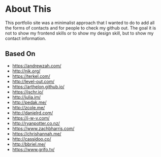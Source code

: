 # About This
 
This portfolio site was a minimalist approach that I wanted to do to add all the forms of contacts and for people to check my github out.
The goal it is not to show my frontend skills or to show my design skill, but to show my contact information.

## Based On

+ https://andrewzah.com/
+ http://nik.org/
+ https://terkel.com/ 
+ http://level-out.com/
+ https://arthelon.github.io/
+ https://jschr.io/
+ http://julia.im/
+ http://pedak.me/
+ http://zcole.me/
+ http://danielrd.com/
+ https://j-w-v.com/
+ http://ryanpotter.co.nz/
+ https://www.zachbharris.com/
+ https://chrishannah.me/
+ http://cassidoo.co/
+ http://bbriel.me/
+ https://www.grifo.tv/
